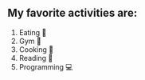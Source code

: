 ## My favorite activities are:
1. Eating :pizza:
2. Gym :muscle:
3. Cooking :curry:
4. Reading :book:
5. Programming :computer:
